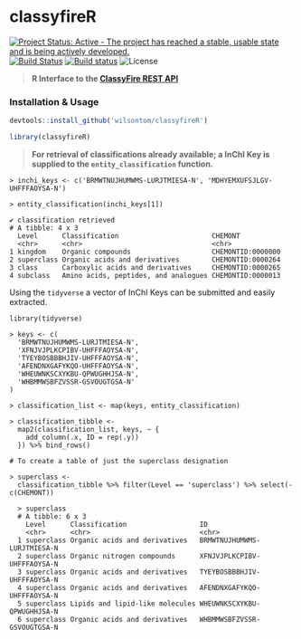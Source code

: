 # classyfireR
[![Project Status: Active - The project has reached a stable, usable state and is being actively developed.](http://www.repostatus.org/badges/latest/active.svg)](http://www.repostatus.org/#active)
[![Build Status](https://travis-ci.org/wilsontom/classyfireR.svg?branch=master)](https://travis-ci.org/wilsontom/classyfireR) [![Build status](https://ci.appveyor.com/api/projects/status/ua94fiotdmc0ssq5/branch/master?svg=true)](https://ci.appveyor.com/project/wilsontom/classyfirer/branch/master) ![License](https://img.shields.io/badge/license-GNU%20GPL%20v3.0-blue.svg "GNU GPL v3.0")

> __R Interface to the [ClassyFire REST API](http://classyfire.wishartlab.com)__


### Installation & Usage

```R
devtools::install_github('wilsontom/classyfireR')

library(classyfireR)
```

> __For retrieval of classifications already available; a InChI Key is supplied to the  `entity_classification` function.__

```
> inchi_keys <- c('BRMWTNUJHUMWMS-LURJTMIESA-N', 'MDHYEMXUFSJLGV-UHFFFAOYSA-N')

> entity_classification(inchi_keys[1])

✔ classification retrieved
# A tibble: 4 x 3
  Level      Classification                       CHEMONT          
  <chr>      <chr>                                <chr>            
1 kingdom    Organic compounds                    CHEMONTID:0000000
2 superclass Organic acids and derivatives        CHEMONTID:0000264
3 class      Carboxylic acids and derivatives     CHEMONTID:0000265
4 subclass   Amino acids, peptides, and analogues CHEMONTID:0000013
```

Using the `tidyverse` a vector of InChI Keys can be submitted and easily extracted.

```
library(tidyverse)

> keys <- c(
  'BRMWTNUJHUMWMS-LURJTMIESA-N',
  'XFNJVJPLKCPIBV-UHFFFAOYSA-N',
  'TYEYBOSBBBHJIV-UHFFFAOYSA-N',
  'AFENDNXGAFYKQO-UHFFFAOYSA-N',
  'WHEUWNKSCXYKBU-QPWUGHHJSA-N',
  'WHBMMWSBFZVSSR-GSVOUGTGSA-N'
)

> classification_list <- map(keys, entity_classification)

> classification_tibble <-
  map2(classification_list, keys, ~ {
    add_column(.x, ID = rep(.y))
  }) %>% bind_rows()

# To create a table of just the superclass designation

> superclass <-
  classification_tibble %>% filter(Level == 'superclass') %>% select(-c(CHEMONT))

  > superclass
  # A tibble: 6 x 3
    Level      Classification                  ID                         
    <chr>      <chr>                           <chr>                      
  1 superclass Organic acids and derivatives   BRMWTNUJHUMWMS-LURJTMIESA-N
  2 superclass Organic nitrogen compounds      XFNJVJPLKCPIBV-UHFFFAOYSA-N
  3 superclass Organic acids and derivatives   TYEYBOSBBBHJIV-UHFFFAOYSA-N
  4 superclass Organic acids and derivatives   AFENDNXGAFYKQO-UHFFFAOYSA-N
  5 superclass Lipids and lipid-like molecules WHEUWNKSCXYKBU-QPWUGHHJSA-N
  6 superclass Organic acids and derivatives   WHBMMWSBFZVSSR-GSVOUGTGSA-N
```
